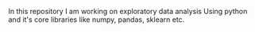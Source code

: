 In this repository I am working on exploratory data analysis Using python and it's core libraries like numpy, pandas, sklearn etc.

